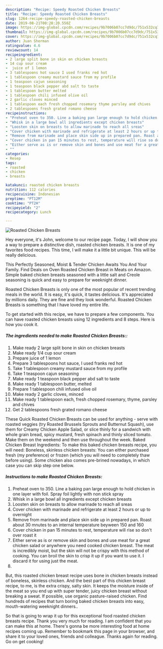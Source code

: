 ```yaml
---
description: "Recipe: Speedy Roasted Chicken Breasts"
title: "Recipe: Speedy Roasted Chicken Breasts"
slug: 1264-recipe-speedy-roasted-chicken-breasts
date: 2019-08-21T00:28:20.550Z
image: https://img-global.cpcdn.com/recipes/9b7006b07cc7d9dc/751x532cq70/roasted-chicken-breasts-recipe-main-photo.jpg
thumbnail: https://img-global.cpcdn.com/recipes/9b7006b07cc7d9dc/751x532cq70/roasted-chicken-breasts-recipe-main-photo.jpg
cover: https://img-global.cpcdn.com/recipes/9b7006b07cc7d9dc/751x532cq70/roasted-chicken-breasts-recipe-main-photo.jpg
author: Juan Sherman
ratingvalue: 4.6
reviewcount: 14
recipeingredient:
- 2 large split bone in skin on chicken breasts
- 14 cup sour cream
-  juice of 1 lemon
- 3 tablespoons hot sauce I used franks red hot
- 1 tablespoon creamy mustard sauce from my profile
- 1 teaspoon cajun seasoning
- 1 teaspoon black pepper abd salt to taste
- 1 tablespoon butter melted
- 1 tablespoon chili infused olive oil
- 2 garlic cloves minced
- 1 tablespoon each fresh chopped rosemary thyme parsley and chives
- 2 tablespoons fresh grated romano cheese
recipeinstructions:
- "Preheat oven to 350. Line a baking pan large enough to hold chicken in one layer with foil. Spray foil lightly with non stick spray"
- "Whisk in a large bowl all ingredients except chicken breasts"
- "Loosten skin on breasts to allow marinade to reach all sreas"
- "Cover chicken with marinade and refrigerate at least 2 hours or up to overnight"
- "Remove from marinade and place skin side up in prepared pan. Roast about 30 mnutes to an internal temperature beyween 150 and 160"
- "Cover chicken in pan 15 minutes to rest, temperature will rise so don&#39;t over roast it"
- "Either serve as is or remove skin and bones and use meat for a great chicken salad or anywhere you need cooked chicken breast. The meat is incredibly moist, but the skin will not be crispy with this method of cooking. You can broil the skin to crisp it up if you want to use it. I discard it for using just the meat."
- ""
categories:
- Resep
tags:
- roasted
- chicken
- breasts

katakunci: roasted chicken breasts
nutrition: 112 calories
recipecuisine: Indonesian
preptime: "PT12M"
cooktime: "PT2H"
recipeyield: "2"
recipecategory: Lunch

---
```



![Roasted Chicken Breasts](https://img-global.cpcdn.com/recipes/9b7006b07cc7d9dc/751x532cq70/roasted-chicken-breasts-recipe-main-photo.jpg)

Hey everyone, it's John, welcome to our recipe page. Today, I will show you a way to prepare a distinctive dish, roasted chicken breasts. It is one of my favorites food recipes. This time, I will make it a little bit unique. This will be really delicious.

This Perfectly Seasoned, Moist &amp; Tender Chicken Awaits You And Your Family. Find Deals on Oven Roasted Chicken Breast in Meats on Amazon. Simple baked chicken breasts seasoned with a little salt and Creole seasoning is quick and easy to prepare for weeknight dinner.

Roasted Chicken Breasts is only one of the most popular of recent trending meals in the world. It is easy, it's quick, it tastes delicious. It's appreciated by millions daily. They are fine and they look wonderful. Roasted Chicken Breasts is something that I have loved my entire life.


To get started with this recipe, we have to prepare a few components. You can have roasted chicken breasts using 12 ingredients and 8 steps. Here is how you cook it.

##### The ingredients needed to make Roasted Chicken Breasts::

1. Make ready 2 large split bone in skin on chicken breasts
1. Make ready 1/4 cup sour cream
1. Prepare  juice of 1 lemon
1. Prepare 3 tablespoons hot sauce, I used franks red hot
1. Take 1 tablespoon creamy mustard sauce from my profile
1. Take 1 teaspoon cajun seasoning
1. Make ready 1 teaspoon black pepper abd salt to taste
1. Make ready 1 tablespoon butter, melted
1. Prepare 1 tablespoon chili infused olive oil
1. Make ready 2 garlic cloves, minced
1. Make ready 1 tablespoon each, fresh chopped rosemary, thyme, parsley and chives
1. Get 2 tablespoons fresh grated romano cheese


These Quick Roasted Chicken Breasts can be used for anything - serve with roasted veggies (try Roasted Brussels Sprouts and Butternut Squash), use them for Creamy Chicken Apple Salad, or slice thinly for a sandwich with whole grain bread, spicy mustard, fresh spinach and thinly sliced tomato. Make them on the weekend and then use throughout the week. Baked Chicken Breast Ingredients: To make this baked chicken breasts recipe, you will need: Boneless, skinless chicken breasts: You can either purchased fresh (my preference) or frozen (which you will need to completely thaw before using). Some chicken also comes pre-brined nowadays, in which case you can skip step one below. 

##### Instructions to make Roasted Chicken Breasts:

1. Preheat oven to 350. Line a baking pan large enough to hold chicken in one layer with foil. Spray foil lightly with non stick spray
1. Whisk in a large bowl all ingredients except chicken breasts
1. Loosten skin on breasts to allow marinade to reach all sreas
1. Cover chicken with marinade and refrigerate at least 2 hours or up to overnight
1. Remove from marinade and place skin side up in prepared pan. Roast about 30 mnutes to an internal temperature beyween 150 and 160
1. Cover chicken in pan 15 minutes to rest, temperature will rise so don&#39;t over roast it
1. Either serve as is or remove skin and bones and use meat for a great chicken salad or anywhere you need cooked chicken breast. The meat is incredibly moist, but the skin will not be crispy with this method of cooking. You can broil the skin to crisp it up if you want to use it. I discard it for using just the meat.
1. 


But, this roasted chicken breast recipe uses bone in chicken breasts instead of boneless, skinless chicken. And the best part of this chicken breast recipe, to me, is the extra crispy, salty skin. It keeps the moisture inside of the meat so you end up with super tender, juicy chicken breast without breaking a sweat. If possible, use organic pasture-raised chicken. Find hundreds of recipes that turn boring baked chicken breasts into easy, mouth-watering weeknight dinners.. 

So that is going to wrap it up for this exceptional food roasted chicken breasts recipe. Thank you very much for reading. I am confident that you can make this at home. There's gonna be more interesting food at home recipes coming up. Remember to bookmark this page in your browser, and share it to your loved ones, friends and colleague. Thanks again for reading. Go on get cooking!
